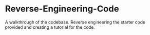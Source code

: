 # Reverse-Engineering-Code
A walkthrough of the codebase. Reverse engineering the starter code provided and creating a tutorial for the code.

